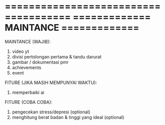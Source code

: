 =====================================
============= MAINTANCE =============
=====================================

MAINTANCE (WAJIB):
1. video yt
2. divisi pertolongan pertama & tandu darurat 
3. gambar / dokumentasi pmr
4. achievements
5. event

FITURE (JIKA MASIH MEMPUNYAI WAKTU):
1. memperbaiki ai 

FITURE (COBA COBA):
1. pengecekan stress/depresi (optional)
2. menghitung berat badan & tinggi yang ideal (optional)